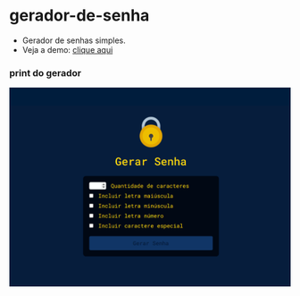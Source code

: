 # gerador-de-senha

- Gerador de senhas simples.
- Veja a demo: [clique aqui](https://gerador-de-senha-ten-rouge.vercel.app)

### print do gerador

![Print](https://github.com/gbxventura/gerador-de-senha/blob/main/src/imgs/print.png)
